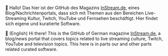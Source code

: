 👋 Hallo! Das hier ist der GitHub des Magazins [InStream.de](https://instream.de/), eines Blog/Nachrichtenportals, dass
sich mit Themen aus den Bereichen Live-Streaming Kultur, Twitch, YouTube und Fernsehen beschäftigt.
Hier findet sich eigene und kuratierte Software.

👋 (English) Hi there! This is the GitHub of German magazine [InStream.de](https://instream.de/), a blog/news portal that
covers topics related to live streaming culture, Twitch, YouTube and television topics.
This here is in parts our and other parts related curated software.
